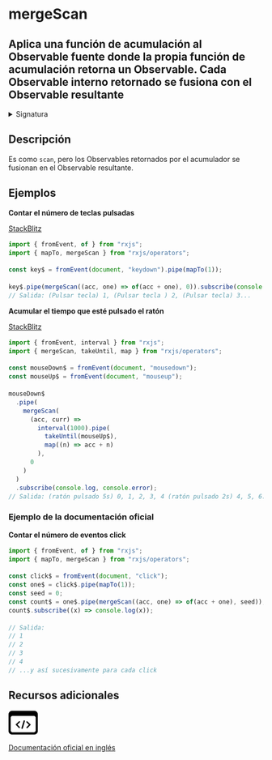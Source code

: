 # mergeScan

<h2 class="subtitle"> Aplica una función de acumulación al Observable fuente donde la propia función de acumulación retorna un Observable. Cada Observable interno retornado se fusiona con el Observable resultante
</h2>

<details>
<summary>Signatura</summary>

### Firma

`mergeScan<T, R>(accumulator: (acc: R, value: T, index: number) => any, seed: R, concurrent: number = Number.POSITIVE_INFINITY): OperatorFunction<T, R>`

### Parámetros

<table>
<tr><td>accumulator</td><td>La función de acumulación que se aplica a cada valor emitido.</td></tr>
<tr><td>seed</td><td>El valor de acumulación inicial.</td></tr>
<tr><td>concurrent</td><td>Opcional. El valor por defecto es <code>Number.POSITIVE_INFINITY</code>.
El máximo número de Observables internos a los que se suscribe de forma concurrente.</td></tr>
</table>

### Retorna

`OperatorFunction<T, R>`: Un Observable de los valores acumulados.

</details>

## Descripción

Es como `scan`, pero los Observables retornados por el acumulador se fusionan en el Observable resultante.

## Ejemplos

**Contar el número de teclas pulsadas**

<a target="_blank" href="https://stackblitz.com/edit/rxjs-mergescan-1?file=index.ts">StackBlitz</a>

```javascript
import { fromEvent, of } from "rxjs";
import { mapTo, mergeScan } from "rxjs/operators";

const key$ = fromEvent(document, "keydown").pipe(mapTo(1));

key$.pipe(mergeScan((acc, one) => of(acc + one), 0)).subscribe(console.log);
// Salida: (Pulsar tecla) 1, (Pulsar tecla ) 2, (Pulsar tecla) 3...
```

**Acumular el tiempo que esté pulsado el ratón**

<a target="_blank" href="https://stackblitz.com/edit/rxjs-mergescan-2?file=index.ts">StackBlitz</a>

```javascript
import { fromEvent, interval } from "rxjs";
import { mergeScan, takeUntil, map } from "rxjs/operators";

const mouseDown$ = fromEvent(document, "mousedown");
const mouseUp$ = fromEvent(document, "mouseup");

mouseDown$
  .pipe(
    mergeScan(
      (acc, curr) =>
        interval(1000).pipe(
          takeUntil(mouseUp$),
          map((n) => acc + n)
        ),
      0
    )
  )
  .subscribe(console.log, console.error);
// Salida: (ratón pulsado 5s) 0, 1, 2, 3, 4 (ratón pulsado 2s) 4, 5, 6...
```

### Ejemplo de la documentación oficial

**Contar el número de eventos click**

```javascript
import { fromEvent, of } from "rxjs";
import { mapTo, mergeScan } from "rxjs/operators";

const click$ = fromEvent(document, "click");
const one$ = click$.pipe(mapTo(1));
const seed = 0;
const count$ = one$.pipe(mergeScan((acc, one) => of(acc + one), seed));
count$.subscribe((x) => console.log(x));

// Salida:
// 1
// 2
// 3
// 4
// ...y así sucesivamente para cada click
```

<div class="additional-section">

## Recursos adicionales

<a class="source-icon" target="_blank" href="https://github.com/ReactiveX/rxjs/blob/master/src/internal/operators/mergeScan.ts">
<img src="assets/icons/source-code.png" alt="Source code">
</a>
</div>

<a target="_blank" href="https://rxjs.dev/api/operators/mergeScan">Documentación oficial en inglés</a>
